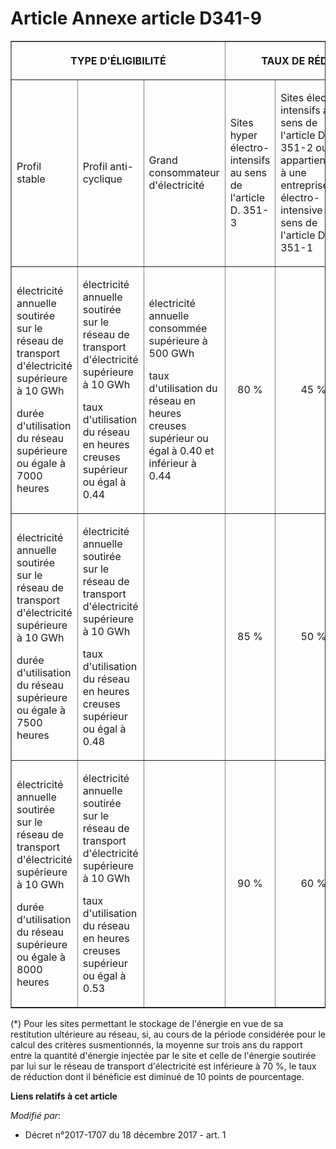 # Article Annexe article D341-9

<table border="1">
  <tbody>
    <tr>
      <th colspan="3">

TYPE D'ÉLIGIBILITÉ</th>
      <th colspan="4">

TAUX DE RÉDUCTION ACCORDÉ</th>
    </tr>
    <tr>
      <td>

Profil stable</td>
      <td>

Profil anti-cyclique</td>
      <td>

Grand consommateur d'électricité</td>
      <td>

Sites hyper électro-intensifs au sens de l'article D. 351-3</td>
      <td>

Sites électro-intensifs au sens de l'article D. 351-2 ou qui appartiennent à une entreprise électro-intensive au sens de
l'article D. 351-1</td>
      <td>

Sites permettant le stockage de l'énergie en vue de sa restitution ultérieure au réseau</td>
      <td>

Autres sites</td>
    </tr>
    <tr>
      <td>

électricité annuelle soutirée sur le réseau de transport d'électricité supérieure à 10 GWh

durée d'utilisation du réseau supérieure ou égale à 7000 heures

</td>
      <td>

électricité annuelle soutirée sur le réseau de transport d'électricité supérieure à 10 GWh

taux d'utilisation du réseau en heures creuses supérieur ou égal à 0.44

</td>
      <td>

électricité annuelle consommée supérieure à 500 GWh

taux d'utilisation du réseau en heures creuses supérieur ou égal à 0.40 et inférieur à 0.44

</td>
      <td align="center">

80 %</td>
      <td align="center">

45 %</td>
      <td align="center">

30 % (*)</td>
      <td align="center">

5 %</td>
    </tr>
    <tr>
      <td>

électricité annuelle soutirée sur le réseau de transport d'électricité supérieure à 10 GWh

durée d'utilisation du réseau supérieure ou égale à 7500 heures

</td>
      <td>

électricité annuelle soutirée sur le réseau de transport d'électricité supérieure à 10 GWh

taux d'utilisation du réseau en heures creuses supérieur ou égal à 0.48

</td>
      <td>
      </td><td align="center">

85 %</td>
      <td align="center">

50 %</td>
      <td align="center">

40 % (*)</td>
      <td align="center">

10 %</td>
    </tr>
    <tr>
      <td>

électricité annuelle soutirée sur le réseau de transport d'électricité supérieure à 10 GWh

durée d'utilisation du réseau supérieure ou égale à 8000 heures

</td>
      <td>

électricité annuelle soutirée sur le réseau de transport d'électricité supérieure à 10 GWh

taux d'utilisation du réseau en heures creuses supérieur ou égal à 0.53

</td>
      <td>
      </td><td align="center">

90 %</td>
      <td align="center">

60 %</td>
      <td align="center">

50 % (*)</td>
      <td align="center">

20 %</td>
    </tr>
  </tbody>
</table>

(*) Pour les sites permettant le stockage de l'énergie en vue de sa restitution ultérieure au réseau, si, au cours de la
période considérée pour le calcul des critères susmentionnés, la moyenne sur trois ans du rapport entre la quantité d'énergie
injectée par le site et celle de l'énergie soutirée par lui sur le réseau de transport d'électricité est inférieure à 70 %,
le taux de réduction dont il bénéficie est diminué de 10 points de pourcentage.

**Liens relatifs à cet article**

_Modifié par_:

  - Décret n°2017-1707 du 18 décembre 2017 - art. 1

